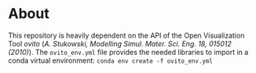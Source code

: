 # About

This repository is heavily dependent on the API of the Open Visualization Tool *ovito* (*A. Stukowski, Modelling Simul. Mater. Sci. Eng. 18, 015012 (2010)*). The `ovito_env.yml` file provides the needed libraries to import in a conda virtual environment:
`conda env create -f ovito_env.yml`

